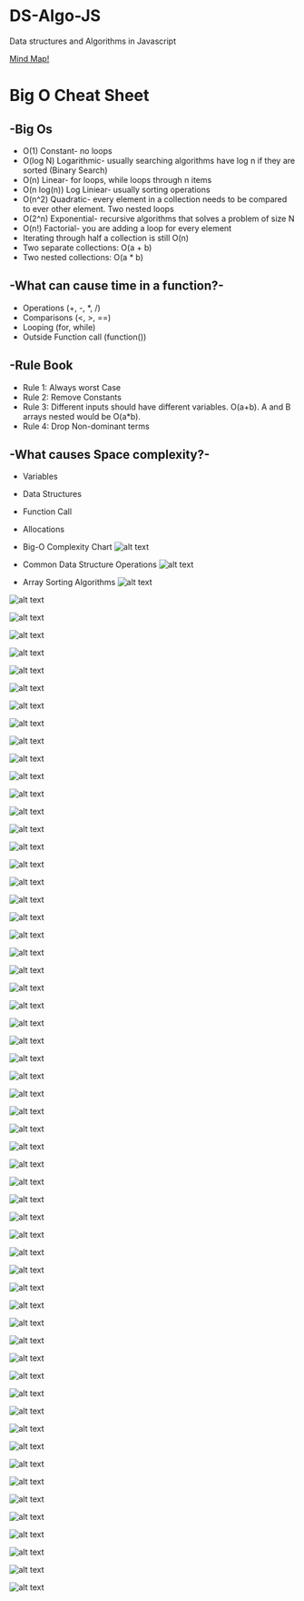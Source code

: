 # DS-Algo-JS

Data structures and Algorithms in Javascript

[Mind Map!](https://coggle.it/diagram/W5E5tqYlrXvFJPsq/t/master-the-interview-click-here-for-course-link)

# Big O Cheat Sheet

## -Big Os

- O(1) Constant- no loops
- O(log N) Logarithmic- usually searching algorithms have log n if they are sorted (Binary Search)
- O(n) Linear- for loops, while loops through n items
- O(n log(n)) Log Liniear- usually sorting operations
- O(n^2) Quadratic- every element in a collection needs to be compared to ever other element. Two nested loops
- O(2^n) Exponential- recursive algorithms that solves a problem of size N
- O(n!) Factorial- you are adding a loop for every element
- Iterating through half a collection is still O(n)
- Two separate collections: O(a + b)
- Two nested collections: O(a \* b)

## -What can cause time in a function?-

- Operations (+, -, \*, /)
- Comparisons (<, >, ==)
- Looping (for, while)
- Outside Function call (function())

## -Rule Book

- Rule 1: Always worst Case
- Rule 2: Remove Constants
- Rule 3: Different inputs should have different variables. O(a+b).
  A and B arrays nested would be O(a\*b).
- Rule 4: Drop Non-dominant terms

## -What causes Space complexity?-

- Variables
- Data Structures
- Function Call
- Allocations

- Big-O Complexity Chart
  ![alt text](Images/1.png)
- Common Data Structure Operations
  ![alt text](Images/2.png)
- Array Sorting Algorithms
  ![alt text](Images/3.png)

![alt text](Images/4.png)

![alt text](Images/5.png)

![alt text](Images/6.png)

![alt text](Images/7.png)

![alt text](Images/8.png)

![alt text](Images/9.png)

![alt text](Images/10.png)

![alt text](Images/11.png)

![alt text](Images/12.png)

![alt text](Images/13.png)

![alt text](Images/14.png)

![alt text](Images/15.png)

![alt text](Images/16.png)

![alt text](Images/17.png)

![alt text](Images/18.png)

![alt text](Images/19.png)

![alt text](Images/20.png)

![alt text](Images/21.png)

![alt text](Images/22.png)

![alt text](Images/23.png)

![alt text](Images/24.png)

![alt text](Images/25.png)

![alt text](Images/26.png)

![alt text](Images/27.png)

![alt text](Images/28.png)

![alt text](Images/29.png)

![alt text](Images/30.png)

![alt text](Images/31.png)

![alt text](Images/32.png)

![alt text](Images/33.png)

![alt text](Images/34.png)

![alt text](Images/35.png)

![alt text](Images/36.png)

![alt text](Images/37.png)

![alt text](Images/38.png)

![alt text](Images/39.png)

![alt text](Images/40.png)

![alt text](Images/41.png)

![alt text](Images/42.png)

![alt text](Images/43.png)

![alt text](Images/44.png)

![alt text](Images/45.png)

![alt text](Images/46.png)

![alt text](Images/47.png)

![alt text](Images/48.png)

![alt text](Images/49.png)

![alt text](Images/51.png)

![alt text](Images/50.gif)

![alt text](Images/52.png)

![alt text](Images/53.gif)

![alt text](Images/54.png)

![alt text](Images/55.gif)

![alt text](Images/56.png)

![alt text](Images/57.png)

![alt text](Images/58.png)

![alt text](Images/59.png)

![alt text](Images/60.png)
